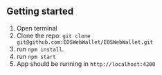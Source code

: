 ## Getting started
1. Open terminal
2. Clone the repo: `git clone git@github.com:EOSWebWallet/EOSWebWallet.git` 
3. run `npm install`. 
4. run `npm start`
5. App should be running in `http://localhost:4200`

